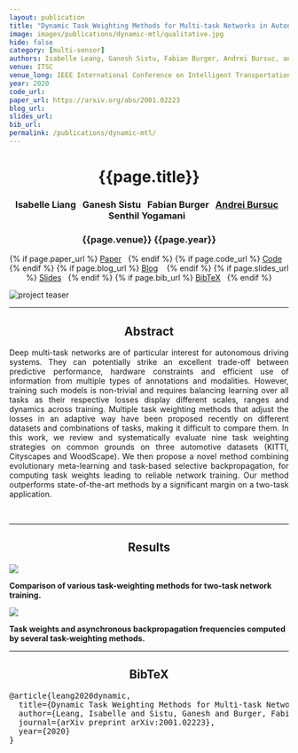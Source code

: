 ```yaml
---
layout: publication
title: "Dynamic Task Weighting Methods for Multi-task Networks in Autonomous Driving Systems" 
image: images/publications/dynamic-mtl/qualitative.jpg
hide: false
category: [multi-sensor]
authors: Isabelle Leang, Ganesh Sistu, Fabian Burger, Andrei Bursuc, and Senthil Yogamani
venue: ITSC
venue_long: IEEE International Conference on Intelligent Transportation Systems (ITSC)
year: 2020
code_url: 
paper_url: https://arxiv.org/abs/2001.02223
blog_url: 
slides_url: 
bib_url: 
permalink: /publications/dynamic-mtl/
---
```


<h1 align="center"> {{page.title}} </h1>
<!-- Simple call of authors -->
<!-- <h3 align="center"> {{page.authors}} </h3> -->
<!-- Alternatively you can add links to author pages -->
<h3 align="center"> Isabelle Liang&nbsp;&nbsp; Ganesh Sistu&nbsp;&nbsp; Fabian Burger&nbsp;&nbsp;  <a href="https://abursuc.github.io/">Andrei Bursuc</a>&nbsp;&nbsp; Senthil Yogamani&nbsp;&nbsp; </h3>


<h3 align="center"> {{page.venue}} {{page.year}} </h3>

<div align="center">
  <p>
    {% if page.paper_url %}
    <a href="{{ page.paper_url }}"><i class="far fa-file-pdf"></i> Paper</a>&nbsp;&nbsp;
    {% endif %}
    {% if page.code_url %}
    <a href="{{ page.code_url }}"><i class="fab fa-github"></i> Code</a> &nbsp;&nbsp;
    {% endif %}
    {% if page.blog_url %}
    <a href="{{ page.blog_url }}"><i class="fab fa-blogger"></i> Blog</a> &nbsp;&nbsp;
    {% endif %}
    {% if page.slides_url %}
    <a href="{{ page.slides_url }}"><i class="far fa-file-pdf"></i> Slides</a>&nbsp;&nbsp;
    {% endif %}
    {% if page.bib_url %}
    <a href="{{ page.bib_url}}"><i class="far fa-file-alt"></i> BibTeX</a>&nbsp;&nbsp;
    {% endif %}
  </p>
</div>


<div class="publication-teaser">
    <img src="../../{{ page.image }}" alt="project teaser"/>
</div>

<hr>

<h2  align="center"> Abstract</h2>

<p align="justify">Deep multi-task networks are of particular interest for autonomous driving systems. They can potentially strike an excellent trade-off between predictive performance, hardware constraints and efficient use of information from multiple types of annotations and modalities. However, training such models is non-trivial and requires balancing learning over all tasks as their respective losses display different scales, ranges and dynamics across training. Multiple task weighting methods that adjust the losses in an adaptive way have been proposed recently on different datasets and combinations of tasks, making it difficult to compare them. In this work, we review and systematically evaluate nine task weighting strategies on common grounds on three automotive datasets (KITTI, Cityscapes and WoodScape). We then propose a novel method combining evolutionary meta-learning and task-based selective backpropagation, for computing task weights leading to reliable network training. Our method outperforms state-of-the-art methods by a significant margin on a two-task application.</p>

<br>

<hr>

<h2  align="center"> Results</h2>


![](../../images/publications/dynamic-mtl/table_benchmark.jpg)
<div class="caption"><b>Comparison of various task-weighting methods for two-task network training.</b></div>


![](../../images/publications/dynamic-mtl/table_task_weights.jpg)
<div class="caption"><b>Task weights and asynchronous backpropagation frequencies computed by several task-weighting methods.</b></div>


<hr>

<h2  align="center">BibTeX</h2>
<left>
  <pre class="bibtex-box">
@article{leang2020dynamic,
  title={Dynamic Task Weighting Methods for Multi-task Networks in Autonomous Driving Systems},
  author={Leang, Isabelle and Sistu, Ganesh and Burger, Fabian and Bursuc, Andrei and Yogamani, Senthil},
  journal={arXiv preprint arXiv:2001.02223},
  year={2020}
}</pre>
</left>

<br>

